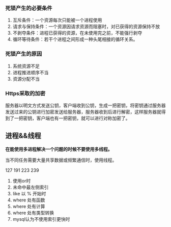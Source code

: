 ### 死锁产生的必要条件

1. 互斥条件：一个资源每次只能被一个进程使用
2. 请求与保持条件：一个资源因请求资源而阻塞时，对已获得的资源保持不放
3. 不剥夺条件：进程已获得的资源，在未使用完之前，不能强行剥夺
4. 循环等待条件：若干个进程之间形成一种头尾相接的循环关系。

### 死锁产生的原因

1. 系统资源不足
2. 进程推进顺序不当
3. 资源分配不当

### Https采取的加密

服务器以明文方式发送公钥，客户端收到公钥，生成一把密钥，将密钥通过服务器发送过来的公钥进行加密发送给服务器，服务器收到后进行解密，这样服务器就得到了一把密钥，客户端也有一把密钥，就可以进行对称加密了。



## 进程&&线程

**在能使用多进程解决一个问题的时候不要使用多线程。**

当不同任务需要大量共享数据或频繁通信时，使用线程。



127 191 223 239



1. 使用or时
2. 未命中最左侧索引
3. like 以 % 开始时
4. where 处有函数
5. where 处有计算
6. where 处有类型转换
7. mysql认为不使用索引更快时

















